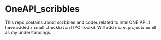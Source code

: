 # OneAPI_scribbles
This repo contains about scribbles and codes related to Intel ONE API. I have added a small checklist on HPC Toolkit. Will add more, projects as ell as my understandings.
